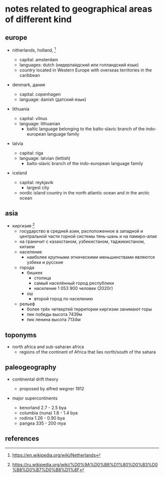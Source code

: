 # notes related to geographical areas of different kind


## europe

- nitherlands, holland,  [^2]
  - capital: amsterdam
  - languages: dutch (нидерла́ндский или голландский язык)
  - country located in Western Europe with overseas territories in the caribbean

- denmark, дания
  - capital: copenhagen
  - language: danish (датский язык)

- lithuania
  - capital: vilnus
  - language: lithuanian
    - baltic language belonging to the balto-slavic branch of the indo-european language family

- latvia
  - capital: riga
  - language: latvian (lettish)
    - balto-slavic branch of the indo-european language family

- iceland
  - capital: reykjavik
    - largest city
  - nordic island country in the north atlantic ocean and in the arctic ocean
  


## asia

- киргизия [^1]
  - государство в средней азии, расположенное в западной и центральной части горной системы тянь-шань и на памиро-алае
  - на граничит с казахстаном, узбекистаном, таджикистаном, китаем
  - население
    - наиболее крупными этническими меньшинствами являются узбеки и русские
  - города
    - бишкек
      - столица
      - самый населённый город республики
      - население 1 053 900 человек (2020г)
    - ош
      - второй город по населению
  - рельеф
    - более трёх четвертей территории киргизии занимают горы
    - пик победы высота 7439м
    - пик ленина высота 7134м


## toponyms

- north africa and sub-saharan africa
  - regions of the continent of Africa that lies north/south of the sahara


## paleogeography

- continental drift theory
  - proposed by alfred wegner 1912

- major supercontinents
  - kenorland         2.7 - 2.5 bya
  - columbia (nuna)   1.8 - 1.4 bya
  - rodinia           1.26 - 0.90 bya
  - pangea            335 - 200 mya


## references 

[^1]: https://ru.wikipedia.org/wiki/%D0%9A%D0%B8%D1%80%D0%B3%D0%B8%D0%B7%D0%B8%D1%8F
[^2]: https://en.wikipedia.org/wiki/Netherlands
